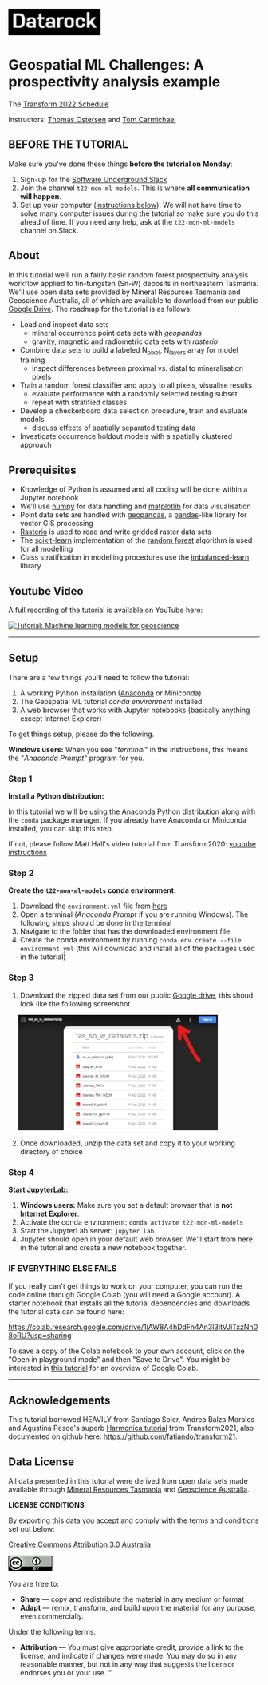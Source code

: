 ![Datarock](assets/datarock_logo_2.png)


# Geospatial ML Challenges: A prospectivity analysis example


The [Transform 2022 Schedule](https://docs.google.com/spreadsheets/d/e/2PACX-1vTnJ_cTd3Y5nQPoxM-BNTHq96SobJxTliofmqLxBMFnASpKTE9JxmPoqxEnFYPLUw2ZrIiQS8o_wunC/pubhtml)

Instructors:
[Thomas Ostersen](https://www.linkedin.com/in/thomasostersen/) and
[Tom Carmichael](https://www.linkedin.com/in/thomas-carmichael-b0761242/)

## BEFORE THE TUTORIAL

Make sure you've done these things **before the tutorial on Monday**:

1. Sign-up for the [Software Underground Slack](https://softwareunderground.org/slack)
1. Join the channel `t22-mon-ml-models`. This is where **all communication will
   happen**.
1. Set up your computer ([instructions below](#setup)). We will not have time to
   solve many computer issues during the tutorial so make sure you do this
   ahead of time. If you need any help, ask at the `t22-mon-ml-models` channel on
   Slack.

## About

In this tutorial we’ll run a fairly basic random forest prospectivity analysis
workflow applied to tin-tungsten (Sn-W) deposits in northeastern Tasmania. We'll 
use open data sets provided by Mineral Resources Tasmania and Geoscience Australia, 
all of which are available to download from our public [Google Drive](https://drive.google.com/file/d/1ahrYZlvnrZuSdDrwEbhajFrofC3VQPek/view?usp=sharing). The roadmap for the tutorial is as follows:

  - Load and inspect data sets
      - mineral occurrence point data sets with *geopandas*
      - gravity, magnetic and radiometric data sets with *rasterio*
  - Combine data sets to build a labeled N<sub>pixel</sub>, N<sub>layers</sub> array for model training
      - inspect differences between proximal vs. distal to mineralisation pixels      
  - Train a random forest classifier and apply to all pixels, visualise results
      - evaluate performance with a randomly selected testing subset
      - repeat with stratified classes      
  - Develop a checkerboard data selection procedure, train and evaluate models
      - discuss effects of spatially separated testing data 
  - Investigate occurrence holdout models with a spatially clustered approach

## Prerequisites

- Knowledge of Python is assumed and all coding will be done within a Jupyter notebook
- We'll use [numpy](https://numpy.org/) for data handling and [matplotlib](https://matplotlib.org/) for data visualisation
- Point data sets are handled with [geopandas](https://geopandas.org/), a [pandas](https://pandas.pydata.org/)-like library for vector GIS processing
- [Rasterio](https://rasterio.readthedocs.io/) is used to read and write gridded raster data sets
- The [scikit-learn](https://scikit-learn.org/stable/) implementation of the [random forest](https://scikit-learn.org/stable/modules/generated/sklearn.ensemble.RandomForestClassifier.html) algorithm is used for all modelling
- Class stratification in modelling procedures use the [imbalanced-learn](https://imbalanced-learn.org/stable/) library

## Youtube Video

A full recording of the tutorial is available on YouTube here:

   [![Tutorial: Machine learning models for geoscience](https://img.youtube.com/vi/C4YvnLMzYDc/0.jpg)](https://www.youtube.com/watch?v=C4YvnLMzYDc)

---
## Setup

There are a few things you'll need to follow the tutorial:

1. A working Python installation ([Anaconda](https://www.anaconda.com/) or Miniconda)
2. The Geospatial ML tutorial *conda environment* installed
3. A web browser that works with Jupyter notebooks (basically anything except Internet Explorer)

To get things setup, please do the following.

**Windows users:** When you see "*terminal*" in the instructions,
this means the "*Anaconda Prompt*" program for you.

### Step 1

**Install a Python distribution:**

In this tutorial we will be using the [Anaconda](https://www.anaconda.com/)
Python distribution along with the `conda` package manager. If you already have
Anaconda or Miniconda installed, you can skip this step.

If not, please follow Matt Hall's video tutorial from Transform2020: [youtube instructions](https://www.youtube.com/playlist?list=PLgLft9vxdduAW-jmhYqXvtfGYJS6v2FjM)


### Step 2

**Create the `t22-mon-ml-models` conda environment:**

1. Download the `environment.yml` file from
   [here](https://drive.google.com/file/d/1asIZ_M77MbhcL-8sYqwPzWsURleHqBSd/view?usp=sharing)
1. Open a terminal (*Anaconda Prompt* if you are running Windows). The
   following steps should be done in the terminal
1. Navigate to the folder that has the downloaded environment file
1. Create the conda environment by running `conda env create --file environment.yml`
   (this will download and install all of the packages used in the tutorial)

### Step 3

1. Download the zipped data set from our public [Google drive](https://drive.google.com/file/d/1ahrYZlvnrZuSdDrwEbhajFrofC3VQPek/view?usp=sharing), this shoud look like the following screenshot

<img src="assets/download_data.png" style="width: 400px; margin-left: 20px" />

2. Once downloaded, unzip the data set and copy it to your working directory of choice

### Step 4

**Start JupyterLab:**

1. **Windows users:** Make sure you set a default browser that is **not Internet Explorer**.
1. Activate the conda environment: `conda activate t22-mon-ml-models`
1. Start the JupyterLab server: `jupyter lab`
1. Jupyter should open in your default web browser. We'll start from here in the
   tutorial and create a new notebook together.

### IF EVERYTHING ELSE FAILS

If you really can't get things to work on your computer,
you can run the code online through Google Colab (you will need a Google account).
A starter notebook that installs all the tutorial dependencies and downloads the tutorial data can be found here:

https://colab.research.google.com/drive/1jAW8A4hDdFn4An3I3jtVJiTxzNn08oRU?usp=sharing

To save a copy of the Colab notebook to your own account, click on the
"Open in playground mode" and then "Save to Drive".
You might be interested in
[this tutorial](https://transform2020.sched.com/event/c7Jn/tutorial-using-python-subsurface-tools-no-install-required)
for an overview of Google Colab.

---

## Acknowledgements

This tutorial borrowed HEAVILY from Santiago Soler, Andrea Balza Morales and Agustina Pesce's superb [Harmonica tutorial](https://www.youtube.com/watch?v=0bxZcCAr6bw) from Transform2021, also documented on github here: https://github.com/fatiando/transform21. 


## Data License

All data presented in this tutorial were derived from open data sets made available through [Mineral Resources Tasmania](https://www.mrt.tas.gov.au/) and [Geoscience Australia](https://www.ga.gov.au/).

**LICENSE CONDITIONS**

By exporting this data you accept and comply with the terms and conditions set out below:

[Creative Commons Attribution 3.0 Australia](https://creativecommons.org/licenses/by/3.0/au/)

<img src="assets/creative_commons_logo.png" />

You are free to:

 - **Share** — copy and redistribute the material in any medium or format
 - **Adapt** — remix, transform, and build upon the material for any purpose, even commercially.

Under the following terms:

 - **Attribution** — You must give appropriate credit, provide a link to the license, and indicate if changes were made. You may do so in any reasonable manner, but not in any way that suggests the licensor endorses you or your use. “
